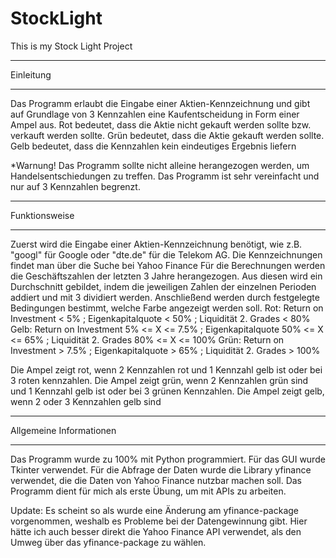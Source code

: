 # StockLight
This is my Stock Light Project
******************************
Einleitung
******************************
Das Programm erlaubt die Eingabe einer Aktien-Kennzeichnung und gibt auf Grundlage von 3 Kennzahlen eine Kaufentscheidung in Form einer Ampel aus.
Rot bedeutet, dass die Aktie nicht gekauft werden sollte bzw. verkauft werden sollte.
Grün bedeutet, dass die Aktie gekauft werden sollte.
Gelb bedeutet, dass die Kennzahlen kein eindeutiges Ergebnis liefern

*Warnung! Das Programm sollte nicht alleine herangezogen werden, um Handelsentschiedungen zu treffen. Das Programm ist sehr vereinfacht und nur auf 3 Kennzahlen begrenzt.


*******************************
Funktionsweise
*******************************
Zuerst wird die Eingabe einer Aktien-Kennzeichnung benötigt, wie z.B. "googl" für Google oder "dte.de" für die Telekom AG. Die Kennzeichnungen findet man über die Suche bei Yahoo Finance
Für die Berechnungen werden die Geschäftszahlen der letzten 3 Jahre herangezogen. Aus diesen wird ein Durchschnitt gebildet, indem die jeweiligen Zahlen der einzelnen Perioden addiert und mit 3 dividiert werden.
Anschließend werden durch festgelegte Bedingungen bestimmt, welche Farbe angezeigt werden soll.
  Rot: Return on Investment < 5% ; Eigenkapitalquote < 50% ; Liquidität 2. Grades < 80%
  Gelb: Return on Investment  5% <= X <= 7.5% ; Eigenkapitalquote  50% <= X <= 65% ; Liquidität 2. Grades  80% <= X <= 100%
  Grün: Return on Investment > 7.5% ; Eigenkapitalquote > 65% ; Liquidität 2. Grades > 100%
  
 Die Ampel zeigt rot, wenn 2 Kennzahlen rot und 1 Kennzahl gelb ist oder bei 3 roten kennzahlen.
 Die Ampel zeigt grün, wenn 2 Kennzahlen grün sind und 1 Kennzahl gelb ist oder bei 3 grünen Kennzahlen.
 Die Ampel zeigt gelb, wenn 2 oder 3 Kennzahlen gelb sind
 
 ********************************
 Allgemeine Informationen
 *********************************
 Das Programm wurde zu 100% mit Python programmiert.
 Für das GUI wurde Tkinter verwendet.
 Für die Abfrage der Daten wurde die Library yfinance verwendet, die die Daten von Yahoo Finance nutzbar machen soll.
 Das Programm dient für mich als erste Übung, um mit APIs zu arbeiten.
 
 Update:
 Es scheint so als wurde eine Änderung am yfinance-package vorgenommen, weshalb es Probleme bei der Datengewinnung gibt. Hier hätte ich auch besser direkt die Yahoo Finance API verwendet, als den Umweg über das yfinance-package zu wählen.
